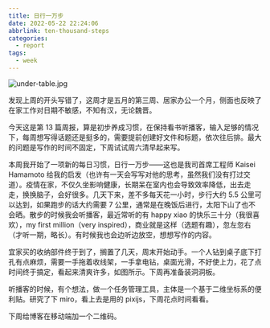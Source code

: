 ```yaml
---
title: 日行一万步
date: 2022-05-22 22:24:06
abbrlink: ten-thousand-steps
categories:
  - report
tags:
  - week
---
```


![under-table.jpg](https://p1-juejin.byteimg.com/tos-cn-i-k3u1fbpfcp/202883b4f64345febe6b3be775458b65~tplv-k3u1fbpfcp-watermark.image)

发现上周的开头写错了，这周才是五月的第三周、居家办公一个月，侧面也反映了在家工作对日期不敏感，不知有汉，无论魏晋。

今天这是第 13 篇周报，算是初步养成习惯，在保持看书听播客，输入足够的情况下，每周想写得话题还是挺多的，需要提前创建好文件和标题，依次往后排。最大的问题是写作的时间不固定，下周试试周六清早起来写。

本周我开始了一项新的每日习惯，日行一万步——这也是我司首席工程师 Kaisei Hamamoto 给我的启发（也许有一天会写写对他的思考，虽然我们没有打过交道）。疫情在家，不仅久坐影响健康，长期呆在室内也会导致效率降低，出去走走，换换脑子，会好很多。几天下来，差不多每天花一小时，步行大约 5.5 公里可以达到，如果跑步的话大约需要 7 公里，通常是在晚饭后进行，太阳下山了也不会晒。散步的时候我会听播客，最近常听的有 happy xiao 的快乐三十分（我很喜欢），my first million（very inspired），商业就是这样（选题有趣），忽左忽右（才听一期，略长）。有时候我也会边听边放空，想想写作的内容。

宜家买的收纳部件终于到了，搁置了几天，周末开始动手。一个人钻到桌子底下打孔有点麻烦，需要一手拖着收线架，一手拿电钻，桌面光滑，不好使上力，花了点时间终于搞定，看起来清爽许多，如图所示。下周再准备装洞洞板。

听播客的时候，有个想法，做一个任务管理工具，主体是一个基于二维坐标系的便利贴。研究了下 miro，看上去是用的 pixijs，下周花点时间看看。

下周给博客在移动端加一个二维码。
